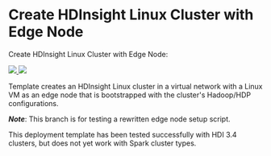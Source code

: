 # Create HDInsight Linux Cluster with Edge Node

Create HDInsight Linux Cluster with Edge Node:

<a href="https://portal.azure.com/#create/Microsoft.Template/uri/https%3A%2F%2Fraw.githubusercontent.com%2Fchucknelson%2Fazure-quickstart-templates%2Fedgenode-script-testing%2Fhdinsight-linux-with-edge-node%2Fazuredeploy.json" target="_blank">
    <img src="http://azuredeploy.net/deploybutton.png"/>
</a>
<a href="http://armviz.io/#/?load=https%3A%2F%2Fraw.githubusercontent.com%2Fchucknelson%2Fazure-quickstart-templates%2Fedgenode-script-testing%2Fhdinsight-linux-with-edge-node%2Fazuredeploy.json" target="_blank">
    <img src="http://armviz.io/visualizebutton.png"/>
</a>

Template creates an HDInsight Linux cluster in a virtual network with a Linux VM as an edge node that is bootstrapped with the cluster's Hadoop/HDP configurations.

***Note***: This branch is for testing a rewritten edge node setup script.

This deployment template has been tested successfully with HDI 3.4 clusters, but does not yet work with Spark cluster types.




